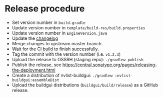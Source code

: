
# Release procedure

- Set version number in `build.gradle`
- Update version number in `template/build-res/build.properties`
- Update version number in `EngineVersion.java`
- Update the [changelog](CHANGELOG.md)
- Merge changes to upstream master branch.
- Wait for the [CI build](https://github.com/anonl/nvlist/actions) to finish successfully.
- Tag the commit with the version number (i.e. `v1.2.3`)
- Upload the release to OSSRH (staging repo): `./gradlew publish`
- Publish the release, see https://central.sonatype.org/pages/releasing-the-deployment.html
- Create a distribution of nvlist-buildgui: `./gradlew :nvlist-buildgui:assembleDist`
- Upload the buildgui distributions (`buildgui/build/release`) as a GitHub release.
